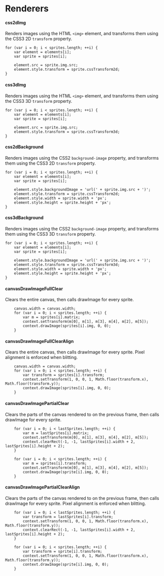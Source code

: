 # Renderers

#### css2dImg

Renders images using the HTML `<img>` element, and transforms them using the
CSS3 2D `transform` property.

    for (var i = 0; i < sprites.length; ++i) {
        var element = elements[i];
        var sprite = sprites[i];

        element.src = sprite.img.src;
        element.style.transform = sprite.cssTransform2d;
    }

#### css3dImg

Renders images using the HTML `<img>` element, and transforms them using the
CSS3 3D `transform` property.

    for (var i = 0; i < sprites.length; ++i) {
        var element = elements[i];
        var sprite = sprites[i];

        element.src = sprite.img.src;
        element.style.transform = sprite.cssTransform3d;
    }

#### css2dBackground

Renders images using the CSS2 `background-image` property, and transforms them
using the CSS3 2D `transform` property.

    for (var i = 0; i < sprites.length; ++i) {
        var element = elements[i];
        var sprite = sprites[i];

        element.style.backgroundImage = 'url(' + sprite.img.src + ')';
        element.style.transform = sprite.cssTransform2d;
        element.style.width = sprite.width + 'px';
        element.style.height = sprite.height + 'px';
    }

#### css3dBackground

Renders images using the CSS2 `background-image` property, and transforms them
using the CSS3 3D `transform` property.

    for (var i = 0; i < sprites.length; ++i) {
        var element = elements[i];
        var sprite = sprites[i];

        element.style.backgroundImage = 'url(' + sprite.img.src + ')';
        element.style.transform = sprite.cssTransform3d;
        element.style.width = sprite.width + 'px';
        element.style.height = sprite.height + 'px';
    }

#### canvasDrawImageFullClear

Clears the entire canvas, then calls drawImage for every sprite.

        canvas.width = canvas.width;
        for (var i = 0; i < sprites.length; ++i) {
            var m = sprites[i].matrix;
            context.setTransform(m[0], m[1], m[3], m[4], m[2], m[5]);
            context.drawImage(sprites[i].img, 0, 0);
        }

#### canvasDrawImageFullClearAlign

Clears the entire canvas, then calls drawImage for every sprite.  Pixel
alignment is enforced when blitting.

        canvas.width = canvas.width;
        for (var i = 0; i < sprites.length; ++i) {
            var transform = sprites[i].transform;
            context.setTransform(1, 0, 0, 1, Math.floor(transform.x), Math.floor(transform.y));
            context.drawImage(sprites[i].img, 0, 0);
        }

#### canvasDrawImagePartialClear

Clears the parts of the canvas rendered to on the previous frame, then calls
drawImage for every sprite.

        for (var i = 0; i < lastSprites.length; ++i) {
            var m = lastSprites[i].matrix;
            context.setTransform(m[0], m[1], m[3], m[4], m[2], m[5]);
            context.clearRect(-1, -1, lastSprites[i].width + 2, lastSprites[i].height + 2);
        }

        for (var i = 0; i < sprites.length; ++i) {
            var m = sprites[i].transform;
            context.setTransform(m[0], m[1], m[3], m[4], m[2], m[5]);
            context.drawImage(sprite[i].img, 0, 0);
        }

#### canvasDrawImagePartialClearAlign

Clears the parts of the canvas rendered to on the previous frame, then calls
drawImage for every sprite.  Pixel alignment is enforced when blitting.

        for (var i = 0; i < lastSprites.length; ++i) {
            var transform = lastSprites[i].transform;
            context.setTransform(1, 0, 0, 1, Math.floor(transform.x), Math.floor(transform.y));
            context.clearRect(-1, -1, lastSprites[i].width + 2, lastSprites[i].height + 2);
        }

        for (var i = 0; i < sprites.length; ++i) {
            var transform = sprite[i].transform;
            context.setTransform(1, 0, 0, 1, Math.floor(transform.x), Math.floor(transform.y));
            context.drawImage(sprite[i].img, 0, 0);
        }
